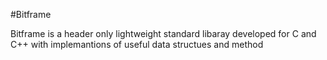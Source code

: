 #Bitframe 

Bitframe is a header only lightweight standard libaray developed for C and C++ with implemantions of useful data structues and method   
